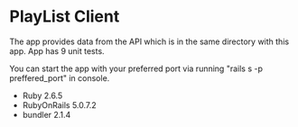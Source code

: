 # PlayList Client

The app provides data from the API which is in the same directory with this app. App has 9 unit tests.

You can start the app with your preferred port via running "rails s -p preffered_port" in console.

* Ruby 2.6.5
* RubyOnRails 5.0.7.2
* bundler 2.1.4

